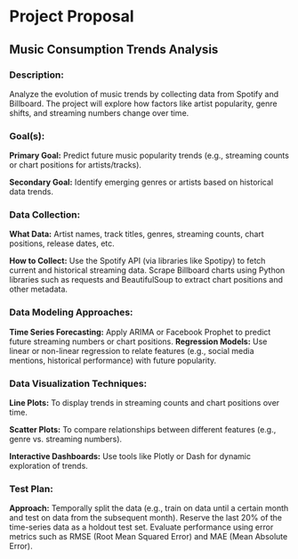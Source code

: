 # Project Proposal

## Music Consumption Trends Analysis
### Description:
Analyze the evolution of music trends by collecting data from Spotify and Billboard. The project will explore how factors like artist popularity, genre shifts, and streaming numbers change over time.

### Goal(s):

**Primary Goal:** Predict future music popularity trends (e.g., streaming counts or chart positions for artists/tracks).

**Secondary Goal:** Identify emerging genres or artists based on historical data trends.

### Data Collection:

**What Data:** Artist names, track titles, genres, streaming counts, chart positions, release dates, etc.

**How to Collect:**
Use the Spotify API (via libraries like Spotipy) to fetch current and historical streaming data.
Scrape Billboard charts using Python libraries such as requests and BeautifulSoup to extract chart positions and other metadata.

### Data Modeling Approaches:

**Time Series Forecasting:** Apply ARIMA or Facebook Prophet to predict future streaming numbers or chart positions.
**Regression Models:** Use linear or non-linear regression to relate features (e.g., social media mentions, historical performance) with future popularity.

### Data Visualization Techniques:

**Line Plots:** To display trends in streaming counts and chart positions over time.

**Scatter Plots:** To compare relationships between different features (e.g., genre vs. streaming numbers).

**Interactive Dashboards:** Use tools like Plotly or Dash for dynamic exploration of trends.

### Test Plan:

**Approach:**
Temporally split the data (e.g., train on data until a certain month and test on data from the subsequent month).
Reserve the last 20% of the time-series data as a holdout test set.
Evaluate performance using error metrics such as RMSE (Root Mean Squared Error) and MAE (Mean Absolute Error).


